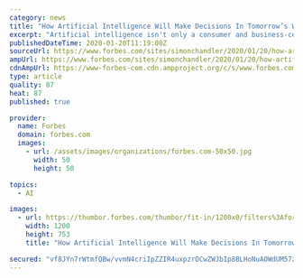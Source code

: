 ```yaml
---
category: news
title: "How Artificial Intelligence Will Make Decisions In Tomorrow’s Wars"
excerpt: "Artificial intelligence isn't only a consumer and business-centric technology. Yes, companies use AI to automate various tasks, while consumers use AI to make their daily routines easier. But governments–and in particular militaries–also have a massive interest in the speed and scale offered by AI."
publishedDateTime: 2020-01-20T11:19:00Z
sourceUrl: https://www.forbes.com/sites/simonchandler/2020/01/20/how-artificial-intelligence-will-make-decisions-in-tomorrows-wars/
ampUrl: https://www.forbes.com/sites/simonchandler/2020/01/20/how-artificial-intelligence-will-make-decisions-in-tomorrows-wars/amp/
cdnAmpUrl: https://www-forbes-com.cdn.ampproject.org/c/s/www.forbes.com/sites/simonchandler/2020/01/20/how-artificial-intelligence-will-make-decisions-in-tomorrows-wars/amp/
type: article
quality: 87
heat: 87
published: true

provider:
  name: Forbes
  domain: forbes.com
  images:
    - url: /assets/images/organizations/forbes.com-50x50.jpg
      width: 50
      height: 50

topics:
  - AI

images:
  - url: https://thumbor.forbes.com/thumbor/fit-in/1200x0/filters%3Aformat%28jpg%29/https%3A%2F%2Fspecials-images.forbesimg.com%2Fimageserve%2F5e2584aea854780006cb3ed7%2F0x0.jpg
    width: 1200
    height: 753
    title: "How Artificial Intelligence Will Make Decisions In Tomorrow’s Wars"

secured: "vf8JYn7rWtmfQBw/vvmN4criIpZZIR4uxpzrOCwZWJbIp8BLHoNuAOWdUM57zI9/btjwX8HzISxCLdk42sP+sDH5xxqo38acWrMGKYyxyJyqEsWZgDzGWnmi0ELdhRpi0l7P/TvqZ4XDtJP5mQRzim2J5S5Jo6G/w+RFkSzT3EDFbjVZNBd6fHWkm4oEvNBsqV7yJpDKPBK/W7t2MrORttmlMTIMSaPnB0a+9sxKUUabeneLl3wvy/HO3IGFBm/yJ2pM5UixEHzNdLFVLi8cnn+EFbew1SKdMLNWs9hJuRO0+sahLakn1vty6SB4z8La9spGr4Nq6HufheJBcFtvpCrZo4VuGH9eyXtp5evESRUVbt+92dHNchJjh30yvqBJFFLbgtbkR+wKrzgETqHkBWvUscttMa9tzSFvHrTwWjJu9lOdt4BPhFsW96TyqEYQ6+UiC+4ATF3R5A8RP2qW6g==;SWJ4Q7uSy5SYtnJw54WQTw=="
---
```



